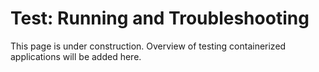 # Test: Running and Troubleshooting

This page is under construction. Overview of testing containerized applications will be added here.
